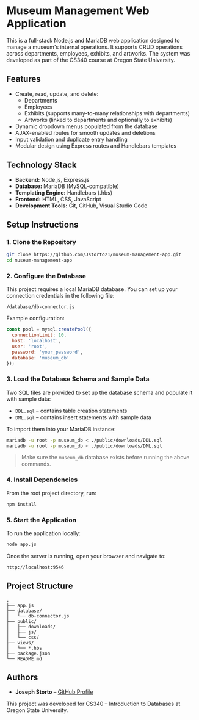 # Museum Management Web Application

This is a full-stack Node.js and MariaDB web application designed to manage a museum's internal operations. It supports CRUD operations across departments, employees, exhibits, and artworks. The system was developed as part of the CS340 course at Oregon State University.

## Features

- Create, read, update, and delete:
  - Departments
  - Employees
  - Exhibits (supports many-to-many relationships with departments)
  - Artworks (linked to departments and optionally to exhibits)
- Dynamic dropdown menus populated from the database
- AJAX-enabled routes for smooth updates and deletions
- Input validation and duplicate entry handling
- Modular design using Express routes and Handlebars templates

## Technology Stack

- **Backend:** Node.js, Express.js
- **Database:** MariaDB (MySQL-compatible)
- **Templating Engine:** Handlebars (.hbs)
- **Frontend:** HTML, CSS, JavaScript
- **Development Tools:** Git, GitHub, Visual Studio Code

## Setup Instructions

### 1. Clone the Repository

```bash
git clone https://github.com/Jstorto21/museum-management-app.git
cd museum-management-app
```

### 2. Configure the Database

This project requires a local MariaDB database. You can set up your connection credentials in the following file:

```
/database/db-connector.js
```

Example configuration:

```js
const pool = mysql.createPool({
  connectionLimit: 10,
  host: 'localhost',
  user: 'root',
  password: 'your_password',
  database: 'museum_db'
});
```

### 3. Load the Database Schema and Sample Data

Two SQL files are provided to set up the database schema and populate it with sample data:

- `DDL.sql` – contains table creation statements
- `DML.sql` – contains insert statements with sample data

To import them into your MariaDB instance:

```bash
mariadb -u root -p museum_db < ./public/downloads/DDL.sql
mariadb -u root -p museum_db < ./public/downloads/DML.sql
```

> Make sure the `museum_db` database exists before running the above commands.

### 4. Install Dependencies

From the root project directory, run:

```bash
npm install
```

### 5. Start the Application

To run the application locally:

```bash
node app.js
```

Once the server is running, open your browser and navigate to:

```
http://localhost:9546
```

## Project Structure

```
.
├── app.js
├── database/
│   └── db-connector.js
├── public/
│   ├── downloads/
│   ├── js/
│   └── css/
├── views/
│   └── *.hbs
├── package.json
└── README.md
```

## Authors

- **Joseph Storto** – [GitHub Profile](https://github.com/Jstorto21)

This project was developed for CS340 – Introduction to Databases at Oregon State University.

